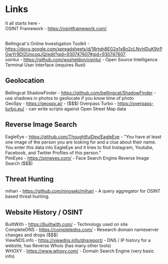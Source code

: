 # Links

It all starts here -<br />
OSINT Framework - https://osintframework.com/<br /><br />

Bellingcat's Online Investigation Toolkit - https://docs.google.com/spreadsheets/d/18rtqh8EG2q1xBo2cLNyhIDuK9jrPGwYr9DI2UncoqJQ/edit?gid=930747607#gid=930747607<br />
osintui - https://github.com/wssheldon/osintui - Open Source Intelligence Terminal User Interface (requires Rust)<br />

## Geolocation

Bellingcat ShadowFinder - https://github.com/bellingcat/ShadowFinder - use shadows in photos to geolocate if you know time of photo<br />
GeoSpy - https://geospy.ai/ - ($$$)
Overpass Turbo - https://overpass-turbo.eu/ - can write scripts against Open Street Map data<br />

## Reverse Image Search

EagleEye - https://github.com/ThoughtfulDev/EagleEye - "You have at least one image of the person you are looking for and a clue about their name. You enter this data into EagleEye and it tries to find Instagram, Youtube, Facebook, and Twitter Profiles of this person."<br />
PimEyes - https://pimeyes.com/ - Face Search Engine Reverse Image Search ($$$)<br />

## Threat Hunting

mihari - https://github.com/ninoseki/mihari - A query aggregator for OSINT based threat hunting.<br />

## Website History / OSINT

BuiltWith - https://builtwith.com/ - Technology used on site<br />
CompleteDNS - https://completedns.com/ - Research domain nameserver changes and drops ($$$)<br />
ViewNDS.info - https://viewdns.info/dnsreport/ - DNS / IP history for a website, has Reverse Whois (has many other tools)<br />
WHOXY - https://www.whoxy.com/ - Domain Search Engine (very basic info)<br />
